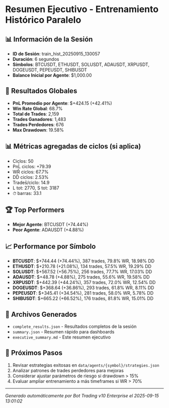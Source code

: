 # Resumen Ejecutivo - Entrenamiento Histórico Paralelo

## 📊 Información de la Sesión
- **ID de Sesión**: train_hist_20250915_130057
- **Duración**: 6 segundos
- **Símbolos**: BTCUSDT, ETHUSDT, SOLUSDT, ADAUSDT, XRPUSDT, DOGEUSDT, PEPEUSDT, SHIBUSDT
- **Balance Inicial por Agente**: $1,000.00

## 🎯 Resultados Globales
- **PnL Promedio por Agente**: $+424.15 (+42.41%)
- **Win Rate Global**: 68.7%
- **Total de Trades**: 2,159
- **Trades Ganadores**: 1,483
- **Trades Perdedores**: 676
- **Max Drawdown**: 19.58%

## 📊 Métricas agregadas de ciclos (si aplica)
- Ciclos: 50
- PnL̄ ciclos: +79.39
- WR̄ ciclos: 67.7%
- DD̄ ciclos: 2.53%
- Trades̄/ciclo: 14.9
- L tot: 2770, S tot: 3187
- ⏱̄ barras: 33.1


## 🏆 Top Performers
- **Mejor Agente**: BTCUSDT (+74.44%)
- **Peor Agente**: ADAUSDT (+4.88%)

## 📈 Performance por Símbolo
- **BTCUSDT**: $+744.44 (+74.44%), 387 trades, 79.8% WR, 18.98% DD
- **ETHUSDT**: $+210.78 (+21.08%), 134 trades, 57.5% WR, 19.29% DD
- **SOLUSDT**: $+567.52 (+56.75%), 256 trades, 77.7% WR, 17.03% DD
- **ADAUSDT**: $+48.78 (+4.88%), 275 trades, 55.6% WR, 19.58% DD
- **XRPUSDT**: $+442.39 (+44.24%), 357 trades, 72.0% WR, 12.54% DD
- **DOGEUSDT**: $+368.64 (+36.86%), 293 trades, 61.8% WR, 8.11% DD
- **PEPEUSDT**: $+345.41 (+34.54%), 281 trades, 58.0% WR, 5.78% DD
- **SHIBUSDT**: $+665.22 (+66.52%), 176 trades, 81.8% WR, 15.01% DD

## 📁 Archivos Generados
- `complete_results.json` - Resultados completos de la sesión
- `summary.json` - Resumen rápido para dashboards
- `executive_summary.md` - Este resumen ejecutivo

## 🎯 Próximos Pasos
1. Revisar estrategias exitosas en `data/agents/{symbol}/strategies.json`
2. Analizar patrones de trades perdedores para mejoras
3. Considerar ajustar parámetros de riesgo si drawdown > 15%
4. Evaluar ampliar entrenamiento a más timeframes si WR > 70%

---
*Generado automáticamente por Bot Trading v10 Enterprise el 2025-09-15 13:01:02*
